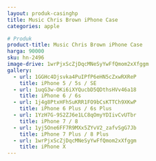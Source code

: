```yaml
---
layout: produk-casinghp
title: Music Chris Brown iPhone Case
categories: apple

# Produk
product-title: Music Chris Brown iPhone Case
harga: 90000
sku: hn-2496
image-drive: 1wrPjxScZjDqcMNeSyYwFfQmom2xXfggm
gallery:
  - url: 1GGHc4Djsvka4PuIPfP6eHN5cZxwRXReP
    title: iPhone 5 / 5s / SE
  - url: 1uqG3w-OKi6iXYQucbD5QDthsHVv46a18
    title: iPhone 6 / 6s
  - url: 1j4g8PtxHFhSuKRR1FO9bCsKTTCh9XKwP
    title: iPhone 6 Plus / 6s Plus
  - url: 1YzH7G-9S2ZJ6e1LC8qOmyYDIivCvUTbr
    title: iPhone 7 / 8
  - url: 1yj5One6FF7R9MXx5ZYvV2_zafvSgG7Jb
    title: iPhone 7 Plus / 8 Plus
  - url: 1wrPjxScZjDqcMNeSyYwFfQmom2xXfggm
    title: iPhone X
---
```

